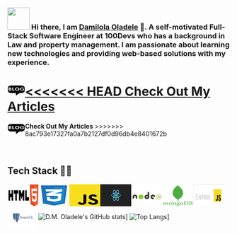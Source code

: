 ### <img src="https://i.pinimg.com/originals/00/4b/17/004b173f6e3d6843df10114e087f30a8.gif" width="50" height="50" /> Hi there, I am [Damilola Oladele](https://d-m-oladele.netlify.app) 👋. A self-motivated Full-Stack Software Engineer at 100Devs who has a background in Law and property management. I am passionate about learning new technologies and providing web-based solutions with my experience.

## <a href="https://activuscode.hashnode.dev/">
<<<<<<< HEAD
  <img align="left" alt="D.M. Oladele | Hashnode" width="40px" height="30px" src="images/blog.jpg" /> 
</a> [Check Out My Articles](https://activuscode.hashnode.dev/)
=======
  <img align="left" alt="D.M. Oladele | Hashnode" width="40px" height="30px" src="images/blog.jpg" />
  <strong>Check Out My Articles</strong>
</a>
>>>>>>> 8ac793e17327fa0a7b2127df0d96db4e8401672b

<br>
<br>
<br>

## Tech Stack 👨‍💻

<img align="left" alt="HTML" src="images/HTML5.png" />
<img align="left" alt="CSS3" src="images/css3.png" />
<img align="left" alt="JAVASCRIPT" src="images/download.png" />
<img align="left" alt="REACT" src="images/react.png" />
<img align="left" alt="NodeJs" src="images/nodejs.jpg" />
<img align="left" alt="MongoDB" src="images/mongo.png" />
<img align="left" alt="ExpressJs" src="images/expressjs.png" />
<img align="left" alt="Postgresql" src="images/postgresql.png" />
<br>
<br>
<br>

![D.M. Oladele's GitHub stats](https://github-readme-stats.vercel.app/api?username=activus-d&show_icons=true&theme=highcontrast&hide=issues,contribs)]
![Top Langs](https://github-readme-stats.vercel.app/api/top-langs/?username=activus-d&show_icons=true&theme=highcontrast&layout=compact)]
<!-- ![](https://github-readme-stats.vercel.app/api/wakatime?username=activusd&show_icons=true&theme=highcontrast&layout=compact)] -->

